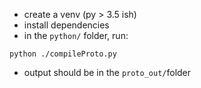 - create a venv (py > 3.5 ish)
- install dependencies
- in the `python/` folder, run:
```shell
python ./compileProto.py
```
- output should be in the `proto_out/`folder
